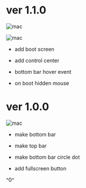 # ver 1.1.0

![mac](https://user-images.githubusercontent.com/72495729/167123920-8ef9b5a4-ae2a-4551-838c-ff7ebcda940e.png)

![mac](https://user-images.githubusercontent.com/72495729/167123805-2bb91317-0d8d-4ba5-8ac0-10f95feeb9b1.png)

- add boot screen
  
- add control center
  
- bottom bar hover event
  
- on boot hidden mouse
  

# ver 1.0.0

![mac](https://user-images.githubusercontent.com/72495729/167055456-dd6c747e-04b3-42e9-91a8-750a6dfb63a8.png)

- make bottom bar
  
- make top bar
  
- make bottom bar circle dot
  

- add fullscreen button

^0^
